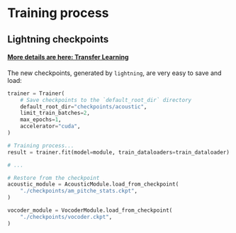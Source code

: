 # Training process

## Lightning checkpoints

#### [More details are here: Transfer Learning](https://lightning.ai/docs/pytorch/stable/advanced/transfer_learning.html)

The new checkpoints, generated by `lightning`, are very easy to save and load:

```python
trainer = Trainer(
    # Save checkpoints to the `default_root_dir` directory
    default_root_dir="checkpoints/acoustic",
    limit_train_batches=2,
    max_epochs=1,
    accelerator="cuda",
)

# Training process...
result = trainer.fit(model=module, train_dataloaders=train_dataloader)

# ...

# Restore from the checkpoint
acoustic_module = AcousticModule.load_from_checkpoint(
    "./checkpoints/am_pitche_stats.ckpt",
)

vocoder_module = VocoderModule.load_from_checkpoint(
    "./checkpoints/vocoder.ckpt",
)

```
